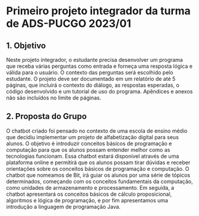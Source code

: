 # Primeiro projeto integrador da turma de ADS-PUCGO 2023/01

 ## 1. Objetivo
   Neste projeto integrador, o estudante precisa desenvolver um programa que receba várias perguntas como entrada e forneça 
uma resposta lógica e válida para o usuário. O contexto das perguntas será escolhido pelo estudante. O projeto deve ser 
documentado em um relatório de até 5 páginas, que incluirá o contexto do diálogo, as respostas esperadas, o código desenvolvido
e um tutorial de uso do programa. Apêndices e anexos não são incluídos no limite de páginas.

## 2. Proposta do Grupo

   O chatbot criado foi pensado no contexto de uma escola de ensino médio que decidiu implementar um projeto de alfabetização
digital para seus alunos. O objetivo é introduzir conceitos básicos de programação e computação para que os alunos possam 
entender melhor como as tecnologias funcionam.
   Essa chatbot estará disponível através de uma plataforma online e permitirá que os alunos possam tirar dúvidas e receber
orientações sobre os conceitos básicos de programação e computação.
O chatbot que nomeamos de Bit, irá guiar os alunos por uma série de tópicos determinados, começando com os conceitos 
fundamentais da computação, como unidades de armazenamento e processamento. Em seguida, a chatbot apresentará os conceitos básicos de cálculo proposicional, algoritmos e lógica de programação, e por fim apresentamos uma introdução a linguagem de programação Java.
